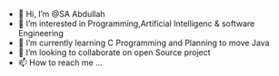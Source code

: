 - 👋 Hi, I’m @SA Abdullah
- 👀 I’m interested in Programming,Artificial Intelligenc & software Engineering
- 🌱 I’m currently learning C Programming and Planning to move Java 
- 💞️ I’m looking to collaborate on open Source project
- 📫 How to reach me ...

<!---
DibrajSarkar/DibrajSarkar is a ✨ special ✨ repository because its `README.md` (this file) appears on your GitHub profile.
You can click the Preview link to take a look at your changes.
--->
